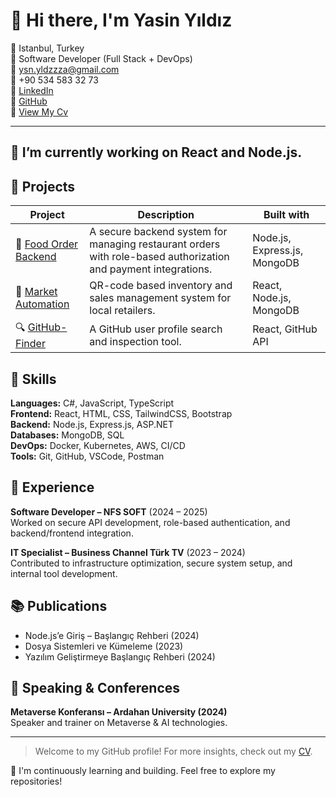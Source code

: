 # 👋 Hi there, I'm **Yasin Yıldız**

📍 Istanbul, Turkey  
💼 Software Developer (Full Stack + DevOps)  
📧 ysn.yldzzza@gmail.com  
📱 +90 534 583 32 73  
🔗 [LinkedIn](https://linkedin.com/in/yasin)  
🔗 [GitHub](https://github.com/yasinylz)  
📄 [View My Cv](https://github.com/yasinylz/yasinylz/commit/c001cded96ff7bcf5bbc537d0aeffcbf17355d35)

---

## 🔭 I’m currently working on React and Node.js.

## 📁 Projects
| Project | Description | Built with |
|--------|-------------|------------|
| 🍔 [Food Order Backend](https://github.com/yasinylz/Node.js-Food-Order-Backend) | A secure backend system for managing restaurant orders with role-based authorization and payment integrations. | Node.js, Express.js, MongoDB |
| 🏪 [Market Automation](https://github.com/yasinylz/Market-Automation) | QR-code based inventory and sales management system for local retailers. | React, Node.js, MongoDB |
| 🔍 [GitHub-Finder](https://github.com/yasinylz/GitHub-Finder) | A GitHub user profile search and inspection tool. | React, GitHub API |

## 🧠 Skills
**Languages:** C#, JavaScript, TypeScript  
**Frontend:** React, HTML, CSS, TailwindCSS, Bootstrap  
**Backend:** Node.js, Express.js, ASP.NET  
**Databases:** MongoDB, SQL  
**DevOps:** Docker, Kubernetes, AWS, CI/CD  
**Tools:** Git, GitHub, VSCode, Postman

## 💼 Experience
**Software Developer – NFS SOFT** (2024 – 2025)  
Worked on secure API development, role-based authentication, and backend/frontend integration.

**IT Specialist – Business Channel Türk TV** (2023 – 2024)  
Contributed to infrastructure optimization, secure system setup, and internal tool development.

## 📚 Publications
- Node.js’e Giriş – Başlangıç Rehberi (2024)  
- Dosya Sistemleri ve Kümeleme (2023)  
- Yazılım Geliştirmeye Başlangıç Rehberi (2024)

## 🎤 Speaking & Conferences
**Metaverse Konferansı – Ardahan University (2024)**  
Speaker and trainer on Metaverse & AI technologies.


---

> Welcome to my GitHub profile! For more insights, check out my [CV](https://github.com/yasinylz/yasinylz/commit/c001cded96ff7bcf5bbc537d0aeffcbf17355d35).

🧠 I'm continuously learning and building. Feel free to explore my repositories!

